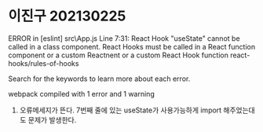 # 이진구 202130225

ERROR in [eslint]
src\App.js
  Line 7:31:  React Hook "useState" cannot be called in a class component. React Hooks must be called in a React function component or a custom Reactnent or a custom React Hook function  react-hooks/rules-of-hooks

Search for the keywords to learn more about each error.

webpack compiled with 1 error and 1 warning

 1. 오류메세지가 뜬다.  7번째 줄에 있는 useState가 사용가능하게 import 해주었는대도 문제가 발생한다. 